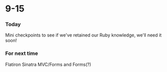 # 9-15

### Today

Mini checkpoints to see if we've retained our Ruby knowledge, we'll need it soon!

### For next time

Flatiron Sinatra MVC/Forms and Forms(?)
